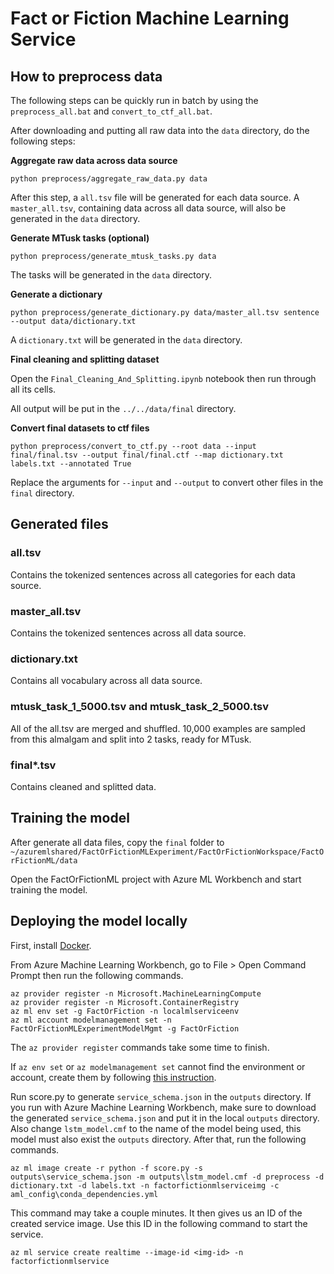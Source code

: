 # Fact or Fiction Machine Learning Service

## How to preprocess data

The following steps can be quickly run in batch by using the `preprocess_all.bat` and `convert_to_ctf_all.bat`.

After downloading and putting all raw data into the `data` directory, do the following steps:

**Aggregate raw data across data source**

```
python preprocess/aggregate_raw_data.py data
```

After this step, a `all.tsv` file will be generated for each data source. A `master_all.tsv`, containing data across all data source, will also be generated in the `data` directory.

**Generate MTusk tasks (optional)**

```
python preprocess/generate_mtusk_tasks.py data
```

The tasks will be generated in the `data` directory.

**Generate a dictionary**

```
python preprocess/generate_dictionary.py data/master_all.tsv sentence --output data/dictionary.txt
```

A `dictionary.txt` will be generated in the `data` directory.

**Final cleaning and splitting dataset**

Open the `Final_Cleaning_And_Splitting.ipynb` notebook then run through all its cells.

All output will be put in the `../../data/final` directory.


**Convert final datasets to ctf files**

```
python preprocess/convert_to_ctf.py --root data --input final/final.tsv --output final/final.ctf --map dictionary.txt labels.txt --annotated True
```

Replace the arguments for `--input` and `--output` to convert other files in the `final` directory.

## Generated files

### all.tsv

Contains the tokenized sentences across all categories for each data source.

### master_all.tsv

Contains the tokenized sentences across all data source.

### dictionary.txt

Contains all vocabulary across all data source.

### mtusk_task_1_5000.tsv and mtusk_task_2_5000.tsv

All of the all.tsv are merged and shuffled. 10,000 examples are sampled from this almalgam and split into 2 tasks, ready for MTusk.

### final*.tsv

Contains cleaned and splitted data.

## Training the model

After generate all data files, copy the `final` folder to `~/azuremlshared/FactOrFictionMLExperiment/FactOrFictionWorkspace/FactOrFictionML/data`

Open the FactOrFictionML project with Azure ML Workbench and start training the model.

## Deploying the model locally

First, install [Docker](https://www.docker.com/get-docker).

From Azure Machine Learning Workbench, go to File > Open Command Prompt then run the following commands.

```
az provider register -n Microsoft.MachineLearningCompute
az provider register -n Microsoft.ContainerRegistry
az ml env set -g FactOrFiction -n localmlserviceenv
az ml account modelmanagement set -n FactOrFictionMLExperimentModelMgmt -g FactOrFiction
```

The `az provider register` commands take some time to finish.

If `az env set` or `az modelmanagement set` cannot find the environment or account, create them by following [this instruction](https://docs.microsoft.com/en-us/azure/machine-learning/preview/deployment-setup-configuration).

Run score.py to generate `service_schema.json` in the `outputs` directory. If you run with Azure Machine Learning Workbench, make sure to download the generated `service_schema.json` and put it in the local `outputs` directory. Also change `lstm_model.cmf` to the name of the model being used, this model must also exist the `outputs` directory. After that, run the following commands.

```
az ml image create -r python -f score.py -s outputs\service_schema.json -m outputs\lstm_model.cmf -d preprocess -d dictionary.txt -d labels.txt -n factorfictionmlserviceimg -c aml_config\conda_dependencies.yml
```

This command may take a couple minutes. It then gives us an ID of the created service image. Use this ID in the following command to start the service.

```
az ml service create realtime --image-id <img-id> -n factorfictionmlservice
```